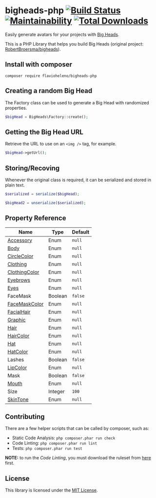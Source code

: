# bigheads-php [![Build Status](https://travis-ci.com/flavioheleno/bigheads-php.svg?branch=master)](https://travis-ci.com/flavioheleno/bigheads-php) [![Maintainability](https://api.codeclimate.com/v1/badges/14b99f8c558560f99abb/maintainability)](https://codeclimate.com/github/flavioheleno/bigheads-php/maintainability) [![Total Downloads](https://poser.pugx.org/flavioheleno/bigheads-php/downloads)](//packagist.org/packages/flavioheleno/bigheads-php)
Easily generate avatars for your projects with [Big Heads](https://bigheads.io).

This is a PHP Library that helps you build Big Heads (original project: [RobertBroersma/bigheads](https://github.com/RobertBroersma/bigheads)).

## Install with composer

```shell
composer require flavioheleno/bigheads-php
```

## Creating a random Big Head

The Factory class can be used to generate a Big Head with randomized properties.

```php
$bigHead = BigHeads\Factory::create();
```

## Getting the Big Head URL

Retrieve the URL to use on an `<img />` tag, for example.

```php
$bigHead->getUrl();
```

## Storing/Recoving

Whenever the original class is required, it can be serialized and stored in plain text.

```php
$serialized = serialize($bigHead);

$bigHead2 = unserialize($serialized);
```

## Property Reference

Name                                              | Type    | Default
--------------------------------------------------|---------|-------
[Accessory](src/Properties/Accessory.php)         | Enum    | `null`
[Body](src/Properties/Body.php)                   | Enum    | `null`
[CircleColor](src/Properties/CircleColor.php)     | Enum    | `null`
[Clothing](src/Properties/Clothing.php)           | Enum    | `null`
[ClothingColor](src/Properties/ClothingColor.php) | Enum    | `null`
[Eyebrows](src/Properties/Eyebrows.php)           | Enum    | `null`
[Eyes](src/Properties/Eyes.php)                   | Enum    | `null`
FaceMask                                          | Boolean | `false`
[FaceMaskColor](src/Properties/FaceMaskColor.php) | Enum    | `null`
[FacialHair](src/Properties/FacialHair.php)       | Enum    | `null`
[Graphic](src/Properties/Graphic.php)             | Enum    | `null`
[Hair](src/Properties/Hair.php)                   | Enum    | `null`
[HairColor](src/Properties/HairColor.php)         | Enum    | `null`
[Hat](src/Properties/Hat.php)                     | Enum    | `null`
[HatColor](src/Properties/HatColor.php)           | Enum    | `null`
Lashes                                            | Boolean | `false`
[LipColor](src/Properties/LipColor.php)           | Enum    | `null`
Mask                                              | Boolean | `false`
[Mouth](src/Properties/Mouth.php)                 | Enum    | `null`
Size                                              | Integer | `100`
[SkinTone](src/Properties/SkinTone.php)           | Enum    | `null`

## Contributing

There are a few helper scripts that can be called by composer, such as:

- Static Code Analysis: `php composer.phar run check`
- Code Linting: `php composer.phar run lint`
- Tests: `php composer.phar run test`

**NOTE:** to run the *Code Linting*, you must download the ruleset from [here](https://github.com/flavioheleno/phpcs-ruleset/blob/master/ruleset.xml) first.

## License

This library is licensed under the [MIT License](LICENSE).
